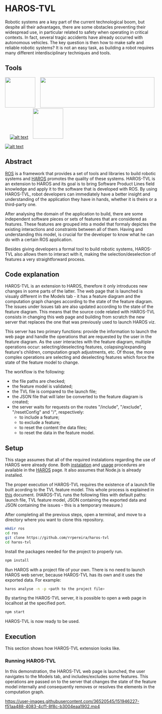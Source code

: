 # HAROS-TVL

Robotic systems are a key part of the current technological boom, but despite all their advantages, there are some obstacles preventing their widespread use, in particular related to safety when operating in critical contexts. In fact, several tragic accidents have already occurred with autonomous vehicles. The key question is then how to make safe and reliable robotic systems? It is not an easy task, as building a robot requires many different interdisciplinary techniques and tools.

## Tools
<img src="https://user-images.githubusercontent.com/36520545/156652629-af8fc301-fbcc-4f39-bccb-7c6681809bc3.jpg" width="100" height="100">&nbsp;&nbsp;&nbsp;&nbsp;<img src="https://www.ros.org/imgs/logo-white.png" width="378" height="100">&nbsp;&nbsp;&nbsp;&nbsp;[![alt text](https://camo.githubusercontent.com/586ccf0aad9684edc821658cee04146cf36d1f1d5ec904bbefd72728909ccb2e/68747470733a2f2f64336a732e6f72672f6c6f676f2e737667)](https://d3js.org/)&nbsp;&nbsp;&nbsp;&nbsp;[<img src="https://avatars.githubusercontent.com/u/9950313?s=200&v=4" width="100" height="100">](https://nodejs.org/)

[![alt text](https://raw.githubusercontent.com/git-afsantos/haros/master/logo.png)](https://github.com/git-afsantos/haros)


## Abstract

[ROS](https://www.ros.org/) is a framework that provides a set of tools and libraries to build robotic systems and [HAROS](https://github.com/git-afsantos/haros) promotes the quality of these systems. HAROS-TVL is an extension to HAROS and its goal is to bring Software Product Lines field knowledge and apply it to the software that is developed with ROS. By using HAROS-TVL, robot developers can immediately have a better insight and understanding of the application they have in hands, whether it is theirs or a third-party one.

After analysing the domain of the application to build, there are some independent software pieces or sets of features that are considered as features. These features are grouped into a model that formaly depictes the existing interactions and constraints between all of them. Having and understanding this model, is crucial for the developer to know what he can do with a certain ROS application.

Besides giving developers a formal tool to build robotic systems, HAROS-TVL also allows them to interact with it, making the selection/deselection of features a very straightforward process.


## Code explanation

HAROS-TVL is an extension to HAROS, therefore it only introduces new changes in some parts of the latter. The web page that is launched is visualy different in the Models tab - it has a feature diagram and the computation graph changes according to the state of the feature diagram. The issues under Issues tab are also updated according to the state of the feature diagram. This means that the source code related with HAROS-TVL consists in changing this web page and building from scratch the new server that replaces the one that was previously used to launch HAROS viz.

This server has two primary functions: provide the information to launch the web page and handle the operations that are requested by the user in the feature diagram. As the user interactes with the feature diagram, multiple operations occur: selecting/deselecting features, colapsing/expanding feature's children, computation graph adjustments, etc. Of those, the more complex operations are selecting and deselecting features which force the state of the feature model to change. 

The workflow is the following:
* the file paths are checked;
* the feature model is validated;
* the TVL file is compared to the launch file;
* the JSON file that will later be converted to the feature diagram is created;
* the server waits for requests on the routes "/include", "/exclude", "/resetConfig" and "/", respectively:
  + to include a feature;
  + to exclude a feature;
  + to reset the content the data files;
  + to reset the data in the feature model.

  
<!--## Execution

This section shows how to run the specification in the ToolBox and other aspects metioned above.-->


## Setup

This stage assumes that all of the required instalations regarding the use of HAROS were already done. Both [instalation](https://github.com/git-afsantos/haros/blob/master/INSTALL.md) and [usage](https://github.com/git-afsantos/haros/blob/master/docs/USAGE.md) procedures are available in the [HAROS](https://github.com/git-afsantos/haros) page. It also assumes that Node.js is already installed.

The proper execution of HAROS-TVL requires the existence of a launch file built acording to the TVL feature model. This whole process is explained in [this]() document. (HAROS-TVL runs the following files with default paths: launch file, TVL feature model, JSON containing the exported data and JSON containing the issues - this is a temporary measure.)    

After completing all the previous steps, open a terminal, and move to a directory where you want to clone this repository.

```bash
mkdir ros
cd ros
git clone https://github.com/rrpereira/haros-tvl
cd haros-tvl
```

Install the packages needed for the project to properly run.

```bash
npm install
```

Run HAROS with a project file of your own. There is no need to launch HAROS web server, because HAROS-TVL has its own and it uses the exported data. For example: 

```bash
haros analyse -n -p <path to the project file>
```

By starting the HAROS-TVL server, it is possible to open a web page in localhost at the specified port.

```bash
npm start
```

HAROS-TVL is now ready to be used.

## Execution

This section shows how HAROS-TVL extension looks like.

### Running HAROS-TVL 

In this demonstration, the HAROS-TVL web page is launched, the user navigates to the Models tab, and includes/excludes some features. This operations are passed on to the server that changes the state of the feature model internally and consequently removes or resolves the elements in the computation graph.

https://user-images.githubusercontent.com/36520545/151946227-f51aa488-4083-4cf1-8f8c-b3004eaa1902.mp4


